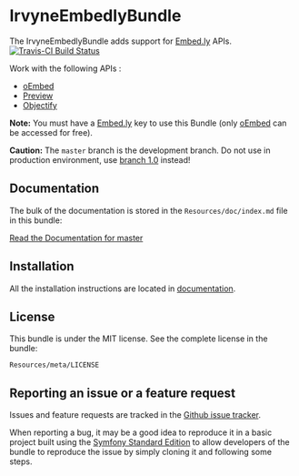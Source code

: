 IrvyneEmbedlyBundle
===================

The IrvyneEmbedlyBundle adds support for [Embed.ly](http://embed.ly/) APIs. [![Travis-CI Build Status](https://secure.travis-ci.org/Irvyne/IrvyneEmbedlyBundle.png?branch=master)](http://travis-ci.org/#!/Irvyne/IrvyneEmbedlyBundle)

Work with the following APIs :

- [oEmbed](http://embed.ly/docs/endpoints/1/oembed)
- [Preview](http://embed.ly/docs/endpoints/1/preview)
- [Objectify](http://embed.ly/docs/endpoints/2/objectify)

**Note:** You must have a [Embed.ly](http://embed.ly/) key to use this Bundle (only [oEmbed](http://embed.ly/docs/endpoints/1/oembed) can be accessed for free).

**Caution:** The ```master``` branch is the development branch. Do not use in production environment, use [branch 1.0](https://github.com/Irvyne/IrvyneEmbedlyBundle/tree/1.0) instead!

Documentation
-------------

The bulk of the documentation is stored in the `Resources/doc/index.md` file in this bundle:

[Read the Documentation for master](https://github.com/Irvyne/IrvyneEmbedlyBundle/blob/master/Resources/doc/index.md)

Installation
------------

All the installation instructions are located in [documentation](https://github.com/Irvyne/IrvyneEmbedlyBundle/blob/master/Resources/doc/index.md).

License
-------

This bundle is under the MIT license. See the complete license in the bundle:

    Resources/meta/LICENSE


Reporting an issue or a feature request
---------------------------------------

Issues and feature requests are tracked in the [Github issue tracker](https://github.com/Irvyne/IrvyneEmbedlyBundle/issues).

When reporting a bug, it may be a good idea to reproduce it in a basic project
built using the [Symfony Standard Edition](https://github.com/symfony/symfony-standard)
to allow developers of the bundle to reproduce the issue by simply cloning it
and following some steps.